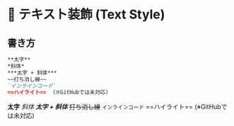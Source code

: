 
# 📌 テキスト装飾 (Text Style)

## 書き方
```markdown
**太字**
*斜体*
***太字 + 斜体***
~~打ち消し線~~
`インラインコード`
==ハイライト==  (※GitHubでは未対応)
```

**太字**
*斜体*
***太字 + 斜体***
~~打ち消し線~~
`インラインコード`
==ハイライト==  (※GitHubでは未対応)
